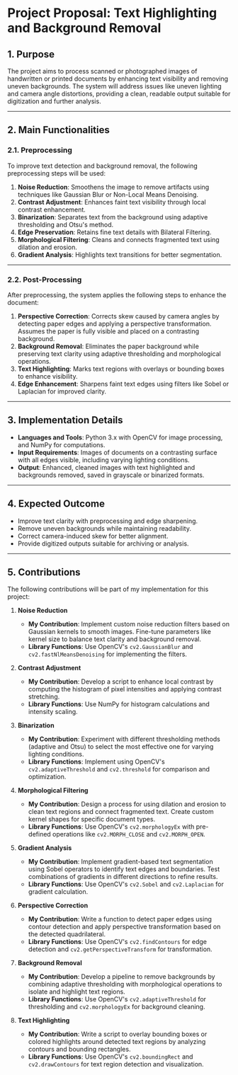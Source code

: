 # **Project Proposal: Text Highlighting and Background Removal**

## **1. Purpose**

The project aims to process scanned or photographed images of handwritten or printed documents by enhancing text
visibility and removing uneven backgrounds. The system will address issues like uneven lighting and camera angle
distortions, providing a clean, readable output suitable for digitization and further analysis.

---

## **2. Main Functionalities**

### **2.1. Preprocessing**

To improve text detection and background removal, the following preprocessing steps will be used:

1. **Noise Reduction**: Smoothens the image to remove artifacts using techniques like Gaussian Blur or Non-Local Means
   Denoising.
2. **Contrast Adjustment**: Enhances faint text visibility through local contrast enhancement.
3. **Binarization**: Separates text from the background using adaptive thresholding and Otsu's method.
4. **Edge Preservation**: Retains fine text details with Bilateral Filtering.
5. **Morphological Filtering**: Cleans and connects fragmented text using dilation and erosion.
6. **Gradient Analysis**: Highlights text transitions for better segmentation.

---

### **2.2. Post-Processing**

After preprocessing, the system applies the following steps to enhance the document:

1. **Perspective Correction**: Corrects skew caused by camera angles by detecting paper edges and applying a perspective
   transformation. Assumes the paper is fully visible and placed on a contrasting background.
2. **Background Removal**: Eliminates the paper background while preserving text clarity using adaptive thresholding and
   morphological operations.
3. **Text Highlighting**: Marks text regions with overlays or bounding boxes to enhance visibility.
4. **Edge Enhancement**: Sharpens faint text edges using filters like Sobel or Laplacian for improved clarity.

---

## **3. Implementation Details**

- **Languages and Tools**: Python 3.x with OpenCV for image processing, and NumPy for computations.
- **Input Requirements**: Images of documents on a contrasting surface with all edges visible, including varying
  lighting conditions.
- **Output**: Enhanced, cleaned images with text highlighted and backgrounds removed, saved in grayscale or binarized
  formats.

---

## **4. Expected Outcome**

- Improve text clarity with preprocessing and edge sharpening.
- Remove uneven backgrounds while maintaining readability.
- Correct camera-induced skew for better alignment.
- Provide digitized outputs suitable for archiving or analysis.

---

## **5. Contributions**

The following contributions will be part of my implementation for this project:

1. **Noise Reduction**
    - **My Contribution**: Implement custom noise reduction filters based on Gaussian kernels to smooth images.
      Fine-tune parameters like kernel size to balance text clarity and background removal.
    - **Library Functions**: Use OpenCV's `cv2.GaussianBlur` and `cv2.fastNlMeansDenoising` for implementing the
      filters.

2. **Contrast Adjustment**
    - **My Contribution**: Develop a script to enhance local contrast by computing the histogram of pixel intensities
      and applying contrast stretching.
    - **Library Functions**: Use NumPy for histogram calculations and intensity scaling.

3. **Binarization**
    - **My Contribution**: Experiment with different thresholding methods (adaptive and Otsu) to select the most
      effective one for varying lighting conditions.
    - **Library Functions**: Implement using OpenCV's `cv2.adaptiveThreshold` and `cv2.threshold` for comparison and
      optimization.

4. **Morphological Filtering**
    - **My Contribution**: Design a process for using dilation and erosion to clean text regions and connect fragmented
      text. Create custom kernel shapes for specific document types.
    - **Library Functions**: Use OpenCV's `cv2.morphologyEx` with pre-defined operations like `cv2.MORPH_CLOSE` and
      `cv2.MORPH_OPEN`.

5. **Gradient Analysis**
    - **My Contribution**: Implement gradient-based text segmentation using Sobel operators to identify text edges and
      boundaries. Test combinations of gradients in different directions to refine results.
    - **Library Functions**: Use OpenCV's `cv2.Sobel` and `cv2.Laplacian` for gradient calculation.

6. **Perspective Correction**
    - **My Contribution**: Write a function to detect paper edges using contour detection and apply perspective
      transformation based on the detected quadrilateral.
    - **Library Functions**: Use OpenCV's `cv2.findContours` for edge detection and `cv2.getPerspectiveTransform` for
      transformation.

7. **Background Removal**
    - **My Contribution**: Develop a pipeline to remove backgrounds by combining adaptive thresholding with
      morphological operations to isolate and highlight text regions.
    - **Library Functions**: Use OpenCV's `cv2.adaptiveThreshold` for thresholding and `cv2.morphologyEx` for
      background cleaning.

8. **Text Highlighting**
    - **My Contribution**: Write a script to overlay bounding boxes or colored highlights around detected text regions
      by analyzing contours and bounding rectangles.
    - **Library Functions**: Use OpenCV's `cv2.boundingRect` and `cv2.drawContours` for text region detection and
      visualization.